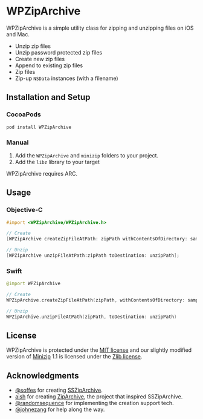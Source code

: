 # WPZipArchive

WPZipArchive is a simple utility class for zipping and unzipping files on iOS and Mac.

* Unzip zip files
* Unzip password protected zip files
* Create new zip files
* Append to existing zip files
* Zip files
* Zip-up `NSData` instances (with a filename)

## Installation and Setup

### CocoaPods

`pod install WPZipArchive`

### Manual

1. Add the `WPZipArchive` and `minizip` folders to your project.
2. Add the `libz` library to your target

WPZipArchive requires ARC.

## Usage

### Objective-C

```objective-c
#import <WPZipArchive/WPZipArchive.h>

// Create
[WPZipArchive createZipFileAtPath: zipPath withContentsOfDirectory: sampleDataPath];

// Unzip
[WPZipArchive unzipFileAtPath:zipPath toDestination: unzipPath];
```

### Swift

```swift
@import WPZipArchive

// Create
WPZipArchive.createZipFileAtPath(zipPath, withContentsOfDirectory: sampleDataPath)

// Unzip
WPZipArchive.unzipFileAtPath(zipPath, toDestination: unzipPath)
```

## License

WPZipArchive is protected under the [MIT license](https://github.com/samsoffes/ssziparchive/raw/master/LICENSE) and our slightly modified version of [Minizip](http://www.winimage.com/zLibDll/minizip.html) 1.1 is licensed under the [Zlib license](http://www.zlib.net/zlib_license.html).

## Acknowledgments

* [@soffes](https://github.com/soffes) for creating [SSZipArchive](https://github.com/ZipArchive/ZipArchive).
* [aish](http://code.google.com/p/ziparchive) for creating [ZipArchive](http://code.google.com/p/ziparchive), the project that inspired SSZipArchive.
* [@randomsequence](https://github.com/randomsequence) for implementing the creation support tech.
* [@johnezang](https://github.com/johnezang) for help along the way.
